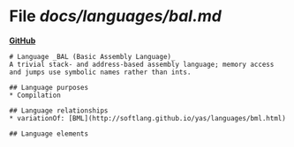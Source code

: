 # File _docs/languages/bal.md_
**[GitHub](https://github.com/softlang/yas/blob/master/docs/languages/bal.md)**
```
# Language _BAL (Basic Assembly Language)_
A trivial stack- and address-based assembly language; memory access and jumps use symbolic names rather than ints.

## Language purposes
* Compilation

## Language relationships
* variationOf: [BML](http://softlang.github.io/yas/languages/bml.html)

## Language elements
```
